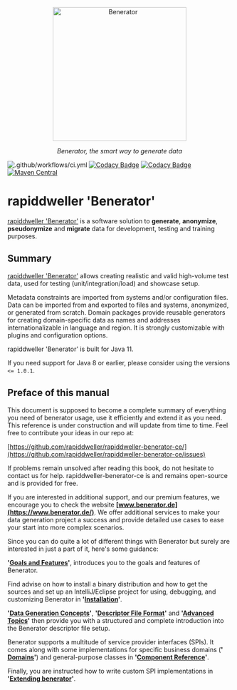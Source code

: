 <p align="center">
  <a href="https://benerator.de"><img width="300" height="300" src="https://github.com/rapiddweller/rapiddweller-benerator-ce/raw/development/doc/assets/benerator-icon.png" alt="Benerator"></a>
</p>
<p align="center">
    <em>Benerator, the smart way to generate data</em>
</p>


![.github/workflows/ci.yml](https://github.com/rapiddweller/rapiddweller-benerator-ce/workflows/.github/workflows/ci.yml/badge.svg)
[![Codacy Badge](https://app.codacy.com/project/badge/Grade/99c887d3153744e395f539551cdec103)](https://www.codacy.com/gh/rapiddweller/rapiddweller-benerator-ce/dashboard?utm_source=github.com&amp;utm_medium=referral&amp;utm_content=rapiddweller/rapiddweller-benerator-ce&amp;utm_campaign=Badge_Grade)
[![Codacy Badge](https://app.codacy.com/project/badge/Coverage/99c887d3153744e395f539551cdec103)](https://www.codacy.com/gh/rapiddweller/rapiddweller-benerator-ce/dashboard?utm_source=github.com&utm_medium=referral&utm_content=rapiddweller/rapiddweller-benerator-ce&utm_campaign=Badge_Coverage)
[![Maven Central](https://maven-badges.herokuapp.com/maven-central/com.rapiddweller/rapiddweller-benerator-ce/badge.svg)](https://search.maven.org/artifact/com.rapiddweller/rapiddweller-benerator-ce)


# rapiddweller 'Benerator'

[rapiddweller 'Benerator'](https://www.benerator.de) is a software solution to **generate**, **anonymize**, 
**pseudonymize** and **migrate** data for development, testing and training purposes.

## Summary

[rapiddweller 'Benerator'](https://www.benerator.de) allows creating realistic and valid high-volume test data, 
used for testing (unit/integration/load) and showcase setup.

Metadata constraints are imported from systems and/or configuration files. Data can be imported from and exported to files and systems, anonymized, or
generated from scratch. Domain packages provide reusable generators for creating domain-specific data as names and addresses internationalizable in
language and region. It is strongly customizable with plugins and configuration options.

rapiddweller 'Benerator' is built for Java 11.

If you need support for Java 8 or earlier, please consider using the versions `<= 1.0.1`.

## Preface of this manual

This document is supposed to become a complete summary of everything you need of benerator usage, use it efficiently and extend it as you need. This
reference is under construction and will update from time to time. Feel free to contribute your ideas in our repo
at: 

[https://github.com/rapiddweller/rapiddweller-benerator-ce/](https://github.com/rapiddweller/rapiddweller-benerator-ce/issues)

If problems remain unsolved after reading this book, do not hesitate to contact us for help. rapiddweller-benerator-ce is and remains open-source and
is provided for free.

If you are interested in additional support, and our premium features, we encourage you to check the
website **[www.benerator.de](https://www.benerator.de/)**. We offer additional services to make your data generation project a success and provide
detailed use cases to ease your start into more complex scenarios.

Since you can do quite a lot of different things with Benerator but surely are interested in just a part of it, here's some guidance:

**'[Goals and Features](benerator_goals_features.md)'**, introduces you to the goals and features of Benerator. 

Find advise on how to install a binary distribution and how to get
the sources and set up an IntelliJ/Eclipse project for using, debugging, and customizing Benerator in **'[Installation](installation.md)'**.

**'[Data Generation Concepts](data_generation_concepts.md)'**, **'[Descriptor File Format](quick_tour_through_the_descriptor_file_format.md)'** and **'[Advanced Topics](advanced_topics.md)'** then provide you with a structured and complete introduction
into the Benerator descriptor file setup.

Benerator supports a multitude of service provider interfaces (SPIs). It comes along with some implementations for specific business domains (**'
[Domains](domains.md)'**) and general-purpose classes in **'[Component Reference](component_reference.md)'**.

Finally, you are instructed how to write custom SPI implementations in **'[Extending benerator](extending_benerator.md)'**.